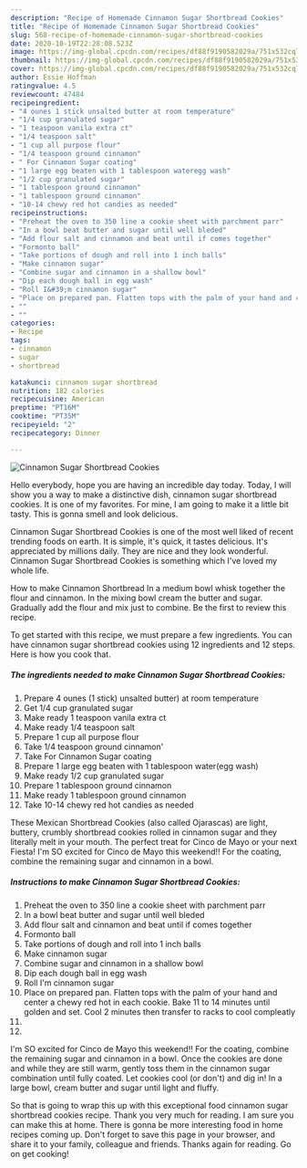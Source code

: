 ```yaml
---
description: "Recipe of Homemade Cinnamon Sugar Shortbread Cookies"
title: "Recipe of Homemade Cinnamon Sugar Shortbread Cookies"
slug: 568-recipe-of-homemade-cinnamon-sugar-shortbread-cookies
date: 2020-10-19T22:28:08.523Z
image: https://img-global.cpcdn.com/recipes/df88f9190582029a/751x532cq70/cinnamon-sugar-shortbread-cookies-recipe-main-photo.jpg
thumbnail: https://img-global.cpcdn.com/recipes/df88f9190582029a/751x532cq70/cinnamon-sugar-shortbread-cookies-recipe-main-photo.jpg
cover: https://img-global.cpcdn.com/recipes/df88f9190582029a/751x532cq70/cinnamon-sugar-shortbread-cookies-recipe-main-photo.jpg
author: Essie Hoffman
ratingvalue: 4.5
reviewcount: 47484
recipeingredient:
- "4 ounes 1 stick unsalted butter at room temperature"
- "1/4 cup granulated sugar"
- "1 teaspoon vanila extra ct"
- "1/4 teaspoon salt"
- "1 cup all purpose flour"
- "1/4 teaspoon ground cinnamon"
- " For Cinnamon Sugar coating"
- "1 large egg beaten with 1 tablespoon wateregg wash"
- "1/2 cup granulated sugar"
- "1 tablespoon ground cinnamon"
- "1 tablespoon ground cinnamon"
- "10-14 chewy red hot candies as needed"
recipeinstructions:
- "Preheat the oven to 350 line a cookie sheet with parchment parr"
- "In a bowl beat butter and sugar until well bleded"
- "Add flour salt and cinnamon and beat until if comes together"
- "Formonto ball"
- "Take portions of dough and roll into 1 inch balls"
- "Make cinnamon sugar"
- "Combine sugar and cinnamon in a shallow bowl"
- "Dip each dough ball in egg wash"
- "Roll I&#39;m cinnamon sugar"
- "Place on prepared pan. Flatten tops with the palm of your hand and center a chewy red hot in each cookie. Bake 11 to 14 minutes until golden and set. Cool 2 minutes then transfer to racks to cool compleatly"
- ""
- ""
categories:
- Recipe
tags:
- cinnamon
- sugar
- shortbread

katakunci: cinnamon sugar shortbread 
nutrition: 182 calories
recipecuisine: American
preptime: "PT16M"
cooktime: "PT35M"
recipeyield: "2"
recipecategory: Dinner

---
```



![Cinnamon Sugar Shortbread Cookies](https://img-global.cpcdn.com/recipes/df88f9190582029a/751x532cq70/cinnamon-sugar-shortbread-cookies-recipe-main-photo.jpg)

Hello everybody, hope you are having an incredible day today. Today, I will show you a way to make a distinctive dish, cinnamon sugar shortbread cookies. It is one of my favorites. For mine, I am going to make it a little bit tasty. This is gonna smell and look delicious.

Cinnamon Sugar Shortbread Cookies is one of the most well liked of recent trending foods on earth. It is simple, it's quick, it tastes delicious. It's appreciated by millions daily. They are nice and they look wonderful. Cinnamon Sugar Shortbread Cookies is something which I've loved my whole life.

How to make Cinnamon Shortbread In a medium bowl whisk together the flour and cinnamon. In the mixing bowl cream the butter and sugar. Gradually add the flour and mix just to combine. Be the first to review this recipe.


To get started with this recipe, we must prepare a few ingredients. You can have cinnamon sugar shortbread cookies using 12 ingredients and 12 steps. Here is how you cook that.

<!--inarticleads1-->

##### The ingredients needed to make Cinnamon Sugar Shortbread Cookies:

1. Prepare 4 ounes (1 stick) unsalted butter) at room temperature
1. Get 1/4 cup granulated sugar
1. Make ready 1 teaspoon vanila extra ct
1. Make ready 1/4 teaspoon salt
1. Prepare 1 cup all purpose flour
1. Take 1/4 teaspoon ground cinnamon&#39;
1. Take  For Cinnamon Sugar coating
1. Prepare 1 large egg beaten with 1 tablespoon water(egg wash)
1. Make ready 1/2 cup granulated sugar
1. Prepare 1 tablespoon ground cinnamon
1. Make ready 1 tablespoon ground cinnamon
1. Take 10-14 chewy red hot candies as needed


These Mexican Shortbread Cookies (also called Ojarascas) are light, buttery, crumbly shortbread cookies rolled in cinnamon sugar and they literally melt in your mouth. The perfect treat for Cinco de Mayo or your next Fiesta! I&#39;m SO excited for Cinco de Mayo this weekend!! For the coating, combine the remaining sugar and cinnamon in a bowl. 

<!--inarticleads2-->

##### Instructions to make Cinnamon Sugar Shortbread Cookies:

1. Preheat the oven to 350 line a cookie sheet with parchment parr
1. In a bowl beat butter and sugar until well bleded
1. Add flour salt and cinnamon and beat until if comes together
1. Formonto ball
1. Take portions of dough and roll into 1 inch balls
1. Make cinnamon sugar
1. Combine sugar and cinnamon in a shallow bowl
1. Dip each dough ball in egg wash
1. Roll I&#39;m cinnamon sugar
1. Place on prepared pan. Flatten tops with the palm of your hand and center a chewy red hot in each cookie. Bake 11 to 14 minutes until golden and set. Cool 2 minutes then transfer to racks to cool compleatly
1. 
1. 


I&#39;m SO excited for Cinco de Mayo this weekend!! For the coating, combine the remaining sugar and cinnamon in a bowl. Once the cookies are done and while they are still warm, gently toss them in the cinnamon sugar combination until fully coated. Let cookies cool (or don&#39;t) and dig in! In a large bowl, cream butter and sugar until light and fluffy. 

So that is going to wrap this up with this exceptional food cinnamon sugar shortbread cookies recipe. Thank you very much for reading. I am sure you can make this at home. There is gonna be more interesting food in home recipes coming up. Don't forget to save this page in your browser, and share it to your family, colleague and friends. Thanks again for reading. Go on get cooking!
